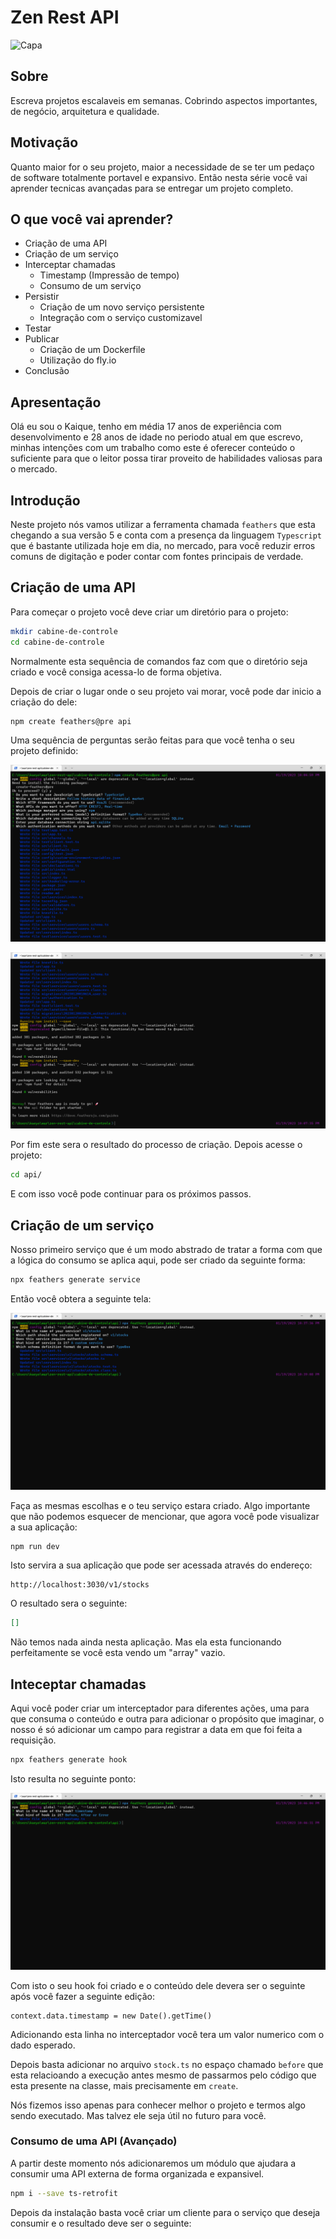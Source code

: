 # Zen Rest API

![Capa](./assets/cover.jpg)

## Sobre

Escreva projetos escalaveis em semanas. Cobrindo aspectos
importantes, de negócio, arquitetura e qualidade.

## Motivação

Quanto maior for o seu projeto, maior a necessidade de se
ter um pedaço de software totalmente portavel e expansivo.
Então nesta série você vai aprender tecnicas avançadas para se
entregar um projeto completo.

## O que você vai aprender?

* Criação de uma API
* Criação de um serviço
* Interceptar chamadas
  * Timestamp (Impressão de tempo)
  * Consumo de um serviço
* Persistir
  * Criação de um novo serviço persistente
  * Integração com o serviço customizavel
* Testar
* Publicar
  * Criação de um Dockerfile
  * Utilização do fly.io
* Conclusão

## Apresentação

Olá eu sou o Kaique, tenho em média 17 anos de experiência
com desenvolvimento e 28 anos de idade no periodo atual em que escrevo,
minhas intenções com um trabalho como este é oferecer conteúdo o suficiente
para que o leitor possa tirar proveito de habilidades valiosas para o mercado.

## Introdução

Neste projeto nós vamos utilizar a ferramenta chamada `feathers` que
esta chegando a sua versão 5 e conta com a presença da linguagem `Typescript`
que é bastante utilizada hoje em dia, no mercado, para você reduzir erros
comuns de digitação e poder contar com fontes principais de verdade.

## Criação de uma API

Para começar o projeto você deve criar um diretório para o projeto:

```bash
mkdir cabine-de-controle
cd cabine-de-controle
```

Normalmente esta sequência de comandos faz com que o diretório
seja criado e você consiga acessa-lo de forma objetiva.

Depois de criar o lugar onde o seu projeto vai morar, você pode
dar inicio a criação do dele:

```bash
npm create feathers@pre api
```

Uma sequência de perguntas serão feitas para que você tenha o seu projeto definido:

![Primeiro Exemplo](./assets/first-section-01.png)

![Segundo Exemplo](./assets/first-section-02.png)

Por fim este sera o resultado do processo de criação.
Depois acesse o projeto:

```bash
cd api/
```

E com isso você pode continuar para os próximos passos.

## Criação de um serviço

Nosso primeiro serviço que é um modo abstrado de
tratar a forma com que a lógica do consumo se aplica aqui,
pode ser criado da seguinte forma:

```bash
npx feathers generate service
```

Então você obtera a seguinte tela:

![Primeiro resultado](./assets/second-section-01.png)

Faça as mesmas escolhas e o teu serviço estara criado.
Algo importante que não podemos esquecer de mencionar,
que agora você pode visualizar a sua aplicação:

```bash
npm run dev
```

Isto servira a sua aplicação que pode ser acessada através do endereço:

```
http://localhost:3030/v1/stocks
```

O resultado sera o seguinte:

```json
[]
```

Não temos nada ainda nesta aplicação. Mas ela esta funcionando perfeitamente se você esta vendo um "array" vazio.

## Inteceptar chamadas

Aqui você poder criar um interceptador para diferentes ações, uma para que consuma o conteúdo e outra para adicionar o propósito que imaginar, o nosso é só adicionar
um campo para registrar a data em que foi feita a requisição.

```bash
npx feathers generate hook
```

Isto resulta no seguinte ponto:

![Primeiro exemplo](./assets/third-section-01.png)

Com isto o seu hook foi criado e o conteúdo dele devera ser o seguinte após você fazer a seguinte edição:

```
context.data.timestamp = new Date().getTime()
```

Adicionando esta linha no interceptador você tera um valor
numerico com o dado esperado.

Depois basta adicionar no arquivo `stock.ts` no espaço chamado `before` que esta relacioando a execução antes mesmo de passarmos pelo código que esta presente na classe, mais precisamente em `create`.

Nós fizemos isso apenas para conhecer melhor o projeto e termos algo sendo executado. Mas talvez ele seja útil no futuro para você.

### Consumo de uma API (Avançado)

A partir deste momento nós adicionaremos um módulo que ajudara a consumir uma API externa de forma organizada e expansivel.

```bash
npm i --save ts-retrofit
```

Depois da instalação basta você criar um cliente para o serviço que deseja consumir e o resultado deve ser o seguinte:

